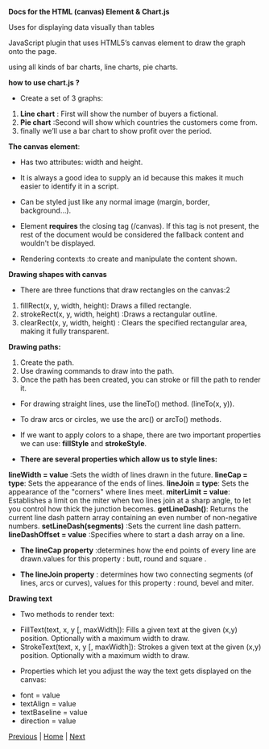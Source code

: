 **Docs for the HTML (canvas) Element & Chart.js**

Uses for displaying data visually than tables

JavaScript plugin that uses HTML5’s canvas element to draw the graph onto the page.

using all kinds of bar charts, line charts, pie charts.

**how to use chart.js ?**

* Create a set of 3 graphs:

1. **Line chart** : First will show the number of buyers a fictional.
2. **Pie chart** :Second will show which countries the customers come from.
3. finally we’ll use a bar chart to show profit over the period.

**The canvas element**:

* Has two attributes: width and height.

* It is always a good idea to supply an id because this makes it much easier to identify it in a script.

* Can be styled just like any normal image (margin, border, background…).

* Element **requires** the closing tag (/canvas). If this tag is not present, the rest of the document would be considered the fallback content and wouldn't be displayed.

* Rendering contexts :to create and manipulate the content shown.

**Drawing shapes with canvas** 

* There are three functions that draw rectangles on the canvas:2

1. fillRect(x, y, width, height): Draws a filled rectangle.
2. strokeRect(x, y, width, height) :Draws a rectangular outline.
3. clearRect(x, y, width, height) : Clears the specified rectangular area, making it fully transparent.

**Drawing paths:**

1. Create the path.
2. Use drawing commands to draw into the path.
3. Once the path has been created, you can stroke or fill the path to render it.

* For drawing straight lines, use the lineTo() method. (lineTo(x, y)).

* To draw arcs or circles, we use the arc() or arcTo() methods.

* If we want to apply colors to a shape, there are two important properties we can use: **fillStyle** and **strokeStyle**.

* **There are several properties which allow us to style lines:**

**lineWidth = value** :Sets the width of lines drawn in the future.
**lineCap = type**: Sets the appearance of the ends of lines.
**lineJoin = type**: Sets the appearance of the "corners" where lines meet.
**miterLimit = value**: Establishes a limit on the miter when two lines join at a sharp angle, to let you control how thick the junction becomes.
**getLineDash()**: Returns the current line dash pattern array containing an even number of non-negative numbers.
**setLineDash(segments)** :Sets the current line dash pattern.
**lineDashOffset = value** :Specifies where to start a dash array on a line.

* **The lineCap property** :determines how the end points of every line are drawn.values for this property : butt, round and square . 

* **The lineJoin property** : determines how two connecting segments (of lines, arcs or curves), values for this property :  round, bevel and miter.

**Drawing text**

* Two methods to render text:

- FillText(text, x, y [, maxWidth]): Fills a given text at the given (x,y) position. Optionally with a maximum width to draw.
- StrokeText(text, x, y [, maxWidth]): Strokes a given text at the given (x,y) position. Optionally with a maximum width to draw.

* Properties which let you adjust the way the text gets displayed on the canvas:

- font = value
- textAlign = value
- textBaseline = value
- direction = value


[Previous](class-11.md)  | [Home](README.md) | [Next](class-13.md)
